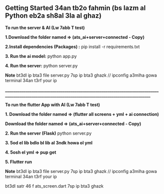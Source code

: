 ## Getting Started 34an tb2o fahmin (bs lazm al Python eb2a sh8al 3la al ghaz)

**To run the server & AI    (Lw 7abb T test)**

**1.Download the folder named => (ats_ai+server+connected - Copy)**

**2.Install dependencies (Packages) :**
   pip install -r requirements.txt
   
**3. Run the ai model:**
   python app.py

**4. Run the server:**
   python server.py

   **Note**
   bt3dl ip bta3 file server.py 7sp ip bta3 ghazk   // ipconfig a3mlha gowa terminal 34an t3rf your ip

   
**__________________________________________________________________________________________________________________________________________________**


**To run the flutter App with AI    (Lw 7abb T test)**

**1. Download the folder named => (flutter all screens + yml + ai connection)**

   **Download the folder named => (ats_ai+server+connected - Copy)**

**2. Run the server (Flask)**
   python server.py

**3. 5od el lib bdlo bl lib al 3ndk howa ol yml**

**4. 5osh el yml => pup get**

**5. Flutter run**


  **Note**
   bt3dl ip bta3 file server.py     7sp ip bta3 ghazk   // ipconfig a3mlha gowa terminal 34an t3rf your ip
   
   bt3dl satr 46 f ats_screen.dart  7sp ip bta3 ghazk
   

